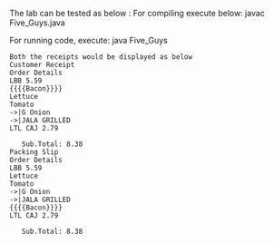 The lab can be tested as below :
For compiling execute below: javac Five_Guys.java 

For running code, execute: java Five_Guys
```
Both the receipts would be displayed as below 
Customer Receipt
Order Details
LBB 5.59
{{{{Bacon}}}}
Lettuce
Tomato
->|G Onion
->|JALA GRILLED
LTL CAJ 2.79

   Sub.Total: 8.38
Packing Slip
Order Details
LBB 5.59
Lettuce
Tomato
->|G Onion
->|JALA GRILLED
{{{{Bacon}}}}
LTL CAJ 2.79

   Sub.Total: 8.38
```